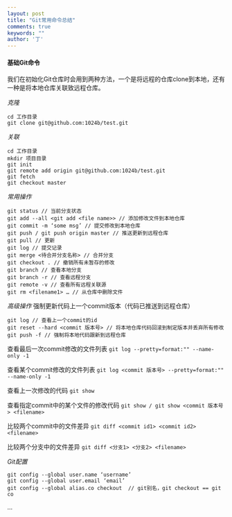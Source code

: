 ```yaml
---
layout: post
title: "Git常用命令总结"
comments: true
keywords: ""
author: '丁'
---
```


#### 基础Git命令
我们在初始化Git仓库时会用到两种方法，一个是将远程的仓库clone到本地，还有一种是将本地仓库关联致远程仓库。

*克隆*
```
cd 工作目录
git clone git@github.com:1024b/test.git
```

*关联*
```
cd 工作目录
mkdir 项目目录
git init
git remote add origin git@github.com:1024b/test.git
git fetch
git checkout master
```

*常用操作*
```
git status // 当前分支状态
git add --all <git add <file name>> // 添加修改文件到本地仓库
git commit -m ‘some msg’ // 提交修改到本地仓库
git push / git push origin master // 推送更新到远程仓库
git pull // 更新
git log // 提交记录
git merge <待合并分支名称> // 合并分支
git checkout . // 撤销所有未暂存的修改
git branch // 查看本地分支
git branch -r // 查看远程分支
git remote -v // 查看所有远程关联源
git rm <filename1> … // 从仓库中删除文件
```

*高级操作*
强制更新代码上一个commit版本（代码已推送到远程仓库）
```
git log // 查看上一个commit的id
git reset --hard <commit 版本号> // 将本地仓库代码回滚到制定版本并丢弃所有修改
git push -f // 强制将本地代码跟新到远程仓库
```

查看最后一次commit修改的文件列表
`git log --pretty=format:"" --name-only -1`

查看某个commit修改的文件列表
`git log <commit 版本号> --pretty=format:"" --name-only -1`

查看上一次修改的代码
`git show`

查看指定commit中的某个文件的修改代码
`git show / git show <commit 版本号> <filename>`

比较两个commit中的文件差异
```git diff <commit id1> <commit id2> <filename>```

比较两个分支中的文件差异
```git diff <分支1> <分支2> <filename>```

*Git配置*
```
git config --global user.name ‘username’
git config --global user.email ‘email’
git config --global alias.co checkout  // git别名，git checkout == git co
```
...

